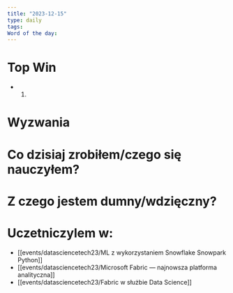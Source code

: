```yaml
---
title: "2023-12-15"
type: daily
tags: 
Word of the day:
---
```

# Top Win
- 1.
# Wyzwania


# Co dzisiaj zrobiłem/czego się nauczyłem?

# Z czego jestem dumny/wdzięczny?

# Uczetniczylem w:
- [[events/datasciencetech23/ML z wykorzystaniem Snowflake Snowpark Python]]
- [[events/datasciencetech23/Microsoft Fabric — najnowsza platforma analityczna]]
- [[events/datasciencetech23/Fabric w służbie Data Science]]
